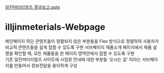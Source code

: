 [일진머터리얼즈 결과보고.pptx](https://github.com/s113377/illjinmeterials-Webpage/files/7026802/default.pptx)
# illjinmeterials-Webpage
메인페이지 하단 콘텐츠들이 정렬되지 않은 부분들을 Flex 방식으로 정렬하여 사용자가 비교적 콘텐츠들을 쉽게 접할 수 있도록 구현
서브페이지 제품소개 페이지에서 제품 설명을 확인할 때, 모든 제품들을 한 페이지 영역안에서 접할 수 있도록 구현  
기존 일진머터리얼즈 사이트에 사업장 안내에 대한 부분을  ‘오시는 길’ 이라는
서브페이지를 만들어서 정보전달을 용이하게 구성
